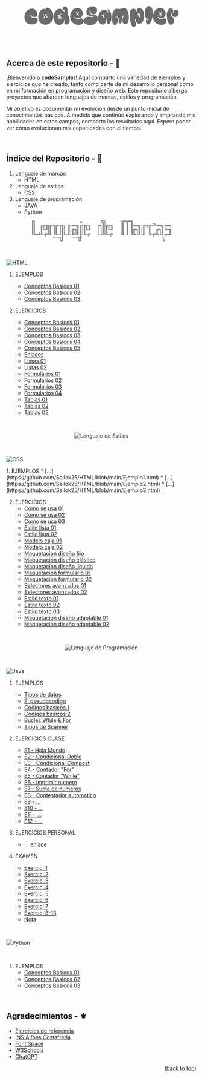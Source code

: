 <!-- LOGO INICIO -->
<section id= "top">
<div align="center">
  <img src="img_readme/codeSampler.png" alt="Logo">
</div>
<div align="center">
   <a href="https://github.com/Sailok25">
    <img src="img_readme/by.png" alt="bysailok" width=150>
    </a>
</div>
</br>

<!-- PRESENTACIÓN DEL REPOSITORIO -->
## Acerca de este repositorio - 👀
<p>¡Bienvenido a <strong>codeSampler</strong>! Aquí comparto una variedad de ejemplos y ejercicios que he creado, tanto como parte de mi desarrollo personal como en mi formación en programación y diseño web. Este repositorio alberga proyectos que abarcan lenguajes de marcas, estilos y programación.</p>
<p>Mi objetivo es documentar mi evolución desde un punto inicial de conocimientos básicos. A medida que continúo explorando y ampliando mis habilidades en estos campos, comparto los resultados aquí. Espero poder ver cómo evolucionan mis capacidades con el tiempo.</p>

</br>

## Índice del Repositorio - 📑
1. Lenguaje de marcas
    * HTML
2. Lenguaje de estilos
    * CSS
3. Lenguaje de programación
    * JAVA
    * Python

<p align="center">
  <img src="lenguajedemarcas.png" alt="Lenguaje de Marcas">
</p>

<br>

<p align="left">
  <img src="HTML.png" alt="HTML">
</p>


1. EJEMPLOS
    * [Conceptos Basicos 01](https://github.com/Sailok25/HTML/blob/main/Ejemplo1.html)
    * [Conceptos Basicos 02](https://github.com/Sailok25/HTML/blob/main/Ejemplo2.html)
    * [Conceptos Basicos 03](https://github.com/Sailok25/HTML/blob/main/Ejemplo3.html)
      
2. EJERCICIOS
    * [Conceptos Basicos 01](https://github.com/Sailok25/HTML/blob/main/Ejercicio1.html)
    * [Conceptos Basicos 02](https://github.com/Sailok25/HTML/blob/main/Ejercicio2.html)
    * [Conceptos Basicos 03](https://github.com/Sailok25/HTML/blob/main/Ejercicio3.html)
    * [Conceptos Basicos 04](https://github.com/Sailok25/HTML/blob/main/Ejercicio4.html)
    * [Conceptos Basicos 05](https://github.com/Sailok25/HTML/blob/main/Ejercicio5.html)
    * [Enlaces](https://github.com/Sailok25/HTML/blob/main/Ejercicio6.html)
    * [Listas 01](https://github.com/Sailok25/HTML/blob/main/Ejercicio7.html)
    * [Listas 02](https://github.com/Sailok25/HTML/blob/main/Ejercicio8.html)
    * [Formularios 01](https://github.com/Sailok25/HTML/blob/main/Ejercicio9.html)
    * [Formularios 02](https://github.com/Sailok25/HTML/blob/main/Ejercicio10.html)
    * [Formularios 03](https://github.com/Sailok25/HTML/blob/main/Ejercicio11.html)
    * [Formularios 04](https://github.com/Sailok25/HTML/blob/main/Ejercicio15.html)
    * [Tablas 01](https://github.com/Sailok25/HTML/blob/main/Ejercicio12.html)
    * [Tablas 02](https://github.com/Sailok25/HTML/blob/main/Ejercicio13.html)
    * [Tablas 03](https://github.com/Sailok25/HTML/blob/main/Ejercicio14.html)

<br>

<p align="center">
  <img src="lenguajedeestilos.png" alt="Lenguaje de Estilos">
</p>

<br>

<p align="left">
  <img src="CSS.png" alt="CSS">
</p>
1. EJEMPLOS
    * [...](https://github.com/Sailok25/HTML/blob/main/Ejemplo1.html)
    * [...](https://github.com/Sailok25/HTML/blob/main/Ejemplo2.html)
    * [...](https://github.com/Sailok25/HTML/blob/main/Ejemplo3.html)
      
2. EJERCICIOS
    * [Como se usa 01](https://github.com/Sailok25/HTML/blob/main/Ejercicio1.html)
    * [Como se usa 02](https://github.com/Sailok25/HTML/blob/main/Ejercicio2.html)
    * [Como se usa 03](https://github.com/Sailok25/HTML/blob/main/Ejercicio3.html)
    * [Estilo lista 01](https://github.com/Sailok25/HTML/blob/main/Ejercicio4.html)
    * [Estilo lista 02](https://github.com/Sailok25/HTML/blob/main/Ejercicio5.html)
    * [Modelo caja 01](https://github.com/Sailok25/HTML/blob/main/Ejercicio6.html)
    * [Modelo caja 02](https://github.com/Sailok25/HTML/blob/main/Ejercicio7.html)
    * [Maquetacion diseño fijo](https://github.com/Sailok25/HTML/blob/main/Ejercicio8.html)
    * [Maquetacion diseño elástico](https://github.com/Sailok25/HTML/blob/main/Ejercicio9.html)
    * [Maquetacion diseño líquido](https://github.com/Sailok25/HTML/blob/main/Ejercicio10.html)
    * [Maquetacion formulario 01](https://github.com/Sailok25/HTML/blob/main/Ejercicio11.html)
    * [Maquetacion formulario 02](https://github.com/Sailok25/HTML/blob/main/Ejercicio12.html)
    * [Selectores avanzados 01](https://github.com/Sailok25/HTML/blob/main/Ejercicio13.html)
    * [Selectores avanzados 02](https://github.com/Sailok25/HTML/blob/main/Ejercicio14.html)
    * [Estilo texto 01](https://github.com/Sailok25/HTML/blob/main/Ejercicio15.html)
    * [Estilo texto 02](https://github.com/Sailok25/HTML/blob/main/Ejercicio16.html)
    * [Estilo texto 03](https://github.com/Sailok25/HTML/blob/main/Ejercicio17.html)
    * [Maquetación diseño adaptable 01](https://github.com/Sailok25/HTML/blob/main/Ejercicio18.html)
    * [Maquetación diseño adaptable 02](https://github.com/Sailok25/HTML/blob/main/Ejercicio19.html)

<br>

<p align="center">
  <img src="lenguajedeprogramacion.png" alt="Lenguaje de Programación">
</p>

<br>

<p align="left">
  <img src="Java.png" alt="Java">
</p>

1. EJEMPLOS
    * [Tipos de datos](https://github.com/Sailok25/JAVA/blob/main/Ejemplo1.txt)
    * [El pseudocodigo](https://github.com/Sailok25/JAVA/blob/main/Ejemplo2.txt)
    * [Codigos basicos 1](https://github.com/Sailok25/JAVA/blob/main/Ejemplo3.txt)
    * [Codigos basicos 2](https://github.com/Sailok25/JAVA/blob/main/Ejemplo4.txt)
    * [Bucles While & For](https://github.com/Sailok25/JAVA/blob/main/Ejemplo5.txt)
    * [Tipos de Scanner](https://github.com/Sailok25/JAVA/blob/main/Ejemplo6.txt)
      
2. EJERCICIOS CLASE
    * [E1 - Hola Mundo](https://github.com/Sailok25/JAVA/blob/main/eje1.java)
    * [E2 - Condicional Doble](https://github.com/Sailok25/JAVA/blob/main/eje2.java)
    * [E3 - Condicional Compost](https://github.com/Sailok25/JAVA/blob/main/eje3.java)
    * [E4 - Contador "For"](https://github.com/Sailok25/JAVA/blob/main/eje4.java)
    * [E5 - Contador "While"](https://github.com/Sailok25/JAVA/blob/main/eje5.java)
    * [E6 - Imprimir numero](https://github.com/Sailok25/JAVA/blob/main/eje6.java)
    * [E7 - Suma de numeros](https://github.com/Sailok25/JAVA/blob/main/eje7.java)
    * [E8 - Contestador automatico](https://github.com/Sailok25/JAVA/blob/main/eje8.java)
    * [E9 - ...](https://github.com/Sailok25/JAVA/blob/main/eje9.java)
    * [E10 - ...](https://github.com/Sailok25/JAVA/blob/main/eje10.java)
    * [E11 - ...](https://github.com/Sailok25/JAVA/blob/main/eje11.java)
    * [E12 - ...](https://github.com/Sailok25/JAVA/blob/main/eje12.java)
  
3. EJERCICIOS PERSONAL
    * ... [enlace](https://github.com/Sailok25/JAVA/blob/main/Ejercicio1.java)

4. EXAMEN
    * [Exercici 1](https://github.com/Sailok25/JAVA/blob/main/examen/exercicis/src/exercici1.java)
    * [Exercici 2](https://github.com/Sailok25/JAVA/blob/main/examen/exercicis/src/exercici2.java)
    * [Exercici 3](https://github.com/Sailok25/JAVA/blob/main/examen/exercicis/src/exercici3.java)
    * [Exercici 4](https://github.com/Sailok25/JAVA/blob/main/examen/exercicis/src/exercici4.java)
    * [Exercici 5](https://github.com/Sailok25/JAVA/blob/main/examen/exercicis/src/exercici5.java)
    * [Exercici 6](https://github.com/Sailok25/JAVA/blob/main/examen/exercicis/src/exercici6.java)
    * [Exercici 7](https://github.com/Sailok25/JAVA/blob/main/examen/exercicis/src/exercici7.java)
    * [Exercici 8-13](...)
    * [Nota](https://github.com/Sailok25/JAVA/blob/main/examen/exercicis/src/nota.java)

<br>

<p align="left">
  <img src="Python.png" alt="Python">
</p>

<br>

1. EJEMPLOS
    * [Conceptos Basicos 01](https://github.com/Sailok25/HTML/blob/main/Ejemplo1.html)
    * [Conceptos Basicos 02](https://github.com/Sailok25/HTML/blob/main/Ejemplo2.html)
    * [Conceptos Basicos 03](https://github.com/Sailok25/HTML/blob/main/Ejemplo3.html)

<br>

## Agradecimientos - ⚜️
* [Ejercicios de referencia](http://desarrolloweb.dlsi.ua.es/libros/html-css/ejercicios)
* [INS Alfons Costafreda](https://www.insalfonscostafreda.cat/)
* [Font Space](https://www.fontspace.com/)
* [W3Schools](https://www.w3schools.com/)
* [ChatGPT](https://chat.openai.com)

<p align="right">(<a href="#top">back to top</a>)</p>
